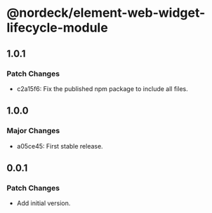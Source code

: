 # @nordeck/element-web-widget-lifecycle-module

## 1.0.1

### Patch Changes

- c2a15f6: Fix the published npm package to include all files.

## 1.0.0

### Major Changes

- a05ce45: First stable release.

## 0.0.1

### Patch Changes

- Add initial version.
